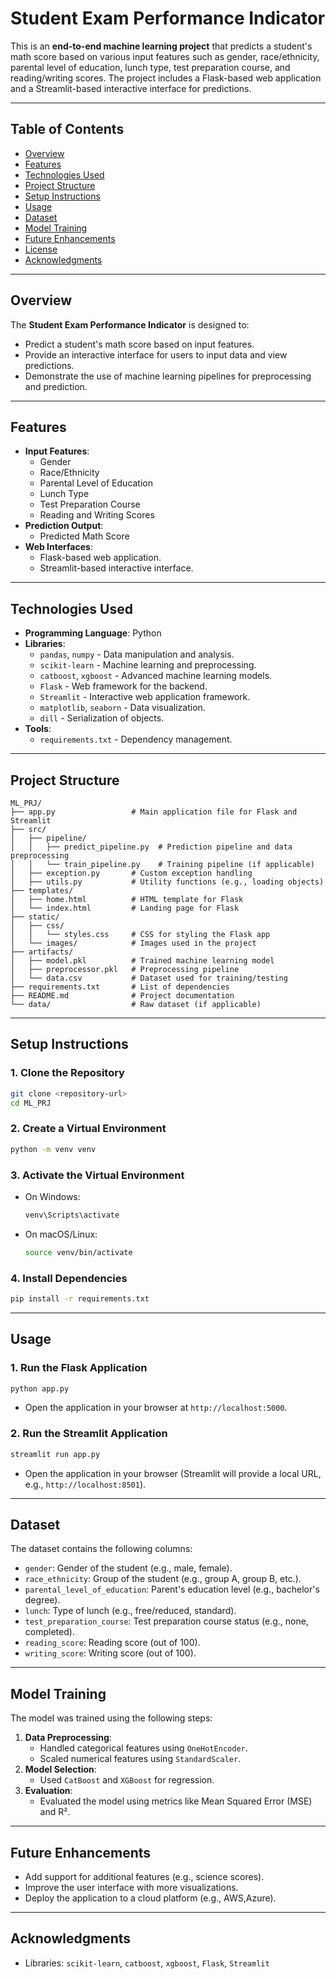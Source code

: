 # Student Exam Performance Indicator

This is an **end-to-end machine learning project** that predicts a student's math score based on various input features such as gender, race/ethnicity, parental level of education, lunch type, test preparation course, and reading/writing scores. The project includes a Flask-based web application and a Streamlit-based interactive interface for predictions.

---

## Table of Contents
- [Overview](#overview)
- [Features](#features)
- [Technologies Used](#technologies-used)
- [Project Structure](#project-structure)
- [Setup Instructions](#setup-instructions)
- [Usage](#usage)
- [Dataset](#dataset)
- [Model Training](#model-training)
- [Future Enhancements](#future-enhancements)
- [License](#license)
- [Acknowledgments](#acknowledgments)

---

## Overview
The **Student Exam Performance Indicator** is designed to:
- Predict a student's math score based on input features.
- Provide an interactive interface for users to input data and view predictions.
- Demonstrate the use of machine learning pipelines for preprocessing and prediction.

---

## Features
- **Input Features**:
  - Gender
  - Race/Ethnicity
  - Parental Level of Education
  - Lunch Type
  - Test Preparation Course
  - Reading and Writing Scores
- **Prediction Output**:
  - Predicted Math Score
- **Web Interfaces**:
  - Flask-based web application.
  - Streamlit-based interactive interface.

---

## Technologies Used
- **Programming Language**: Python
- **Libraries**:
  - `pandas`, `numpy` - Data manipulation and analysis.
  - `scikit-learn` - Machine learning and preprocessing.
  - `catboost`, `xgboost` - Advanced machine learning models.
  - `Flask` - Web framework for the backend.
  - `Streamlit` - Interactive web application framework.
  - `matplotlib`, `seaborn` - Data visualization.
  - `dill` - Serialization of objects.
- **Tools**:
  - `requirements.txt` - Dependency management.

---

## Project Structure
```
ML_PRJ/
├── app.py                 # Main application file for Flask and Streamlit
├── src/
│   ├── pipeline/
│   │   ├── predict_pipeline.py  # Prediction pipeline and data preprocessing
│   │   └── train_pipeline.py    # Training pipeline (if applicable)
│   ├── exception.py       # Custom exception handling
│   ├── utils.py           # Utility functions (e.g., loading objects)
├── templates/
│   ├── home.html          # HTML template for Flask
│   └── index.html         # Landing page for Flask
├── static/
│   ├── css/
│   │   └── styles.css     # CSS for styling the Flask app
│   └── images/            # Images used in the project
├── artifacts/
│   ├── model.pkl          # Trained machine learning model
│   ├── preprocessor.pkl   # Preprocessing pipeline
│   └── data.csv           # Dataset used for training/testing
├── requirements.txt       # List of dependencies
├── README.md              # Project documentation
└── data/                  # Raw dataset (if applicable)
```

---

## Setup Instructions

### 1. Clone the Repository
```bash
git clone <repository-url>
cd ML_PRJ
```

### 2. Create a Virtual Environment
```bash
python -m venv venv
```

### 3. Activate the Virtual Environment
- On Windows:
  ```bash
  venv\Scripts\activate
  ```
- On macOS/Linux:
  ```bash
  source venv/bin/activate
  ```

### 4. Install Dependencies
```bash
pip install -r requirements.txt
```

---

## Usage

### 1. Run the Flask Application
```bash
python app.py
```
- Open the application in your browser at `http://localhost:5000`.

### 2. Run the Streamlit Application
```bash
streamlit run app.py
```
- Open the application in your browser (Streamlit will provide a local URL, e.g., `http://localhost:8501`).

---

## Dataset
The dataset contains the following columns:
- `gender`: Gender of the student (e.g., male, female).
- `race_ethnicity`: Group of the student (e.g., group A, group B, etc.).
- `parental_level_of_education`: Parent's education level (e.g., bachelor's degree).
- `lunch`: Type of lunch (e.g., free/reduced, standard).
- `test_preparation_course`: Test preparation course status (e.g., none, completed).
- `reading_score`: Reading score (out of 100).
- `writing_score`: Writing score (out of 100).

---

## Model Training
The model was trained using the following steps:
1. **Data Preprocessing**:
   - Handled categorical features using `OneHotEncoder`.
   - Scaled numerical features using `StandardScaler`.
2. **Model Selection**:
   - Used `CatBoost` and `XGBoost` for regression.
3. **Evaluation**:
   - Evaluated the model using metrics like Mean Squared Error (MSE) and R².

---

## Future Enhancements
- Add support for additional features (e.g., science scores).
- Improve the user interface with more visualizations.
- Deploy the application to a cloud platform (e.g., AWS,Azure).

---


## Acknowledgments
- Libraries: `scikit-learn`, `catboost`, `xgboost`, `Flask`, `Streamlit`